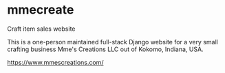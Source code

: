 # mmecreate
Craft item sales website

This is a one-person maintained full-stack Django website for a very small crafting business Mme's Creations LLC out of Kokomo, Indiana, USA.

https://www.mmescreations.com/
